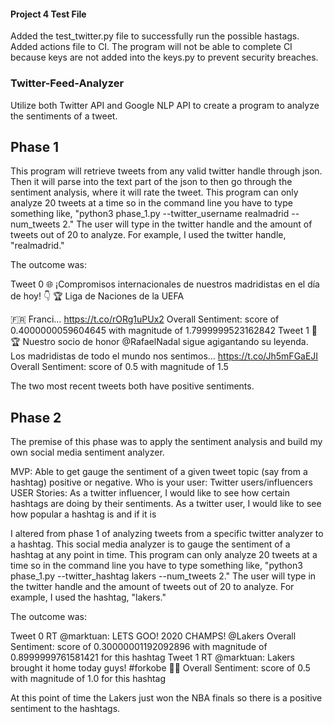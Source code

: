 #### Project 4 Test File

Added the test_twitter.py file to successfully run the possible hastags. Added actions file to CI. The program will not be able to complete CI because keys are not added into the keys.py to prevent security breaches.



### Twitter-Feed-Analyzer
Utilize both Twitter API and Google NLP API to create a program to analyze the sentiments of a tweet.

## Phase 1
This program will retrieve tweets from any valid twitter handle through json. Then it will parse into the text part of the json to then go through the sentiment analysis, where it will rate the tweet. This program can only analyze 20 tweets at a time so in the command line you have to type something like, "python3 phase_1.py --twitter_username realmadrid --num_tweets 2." The user will type in the twitter handle and the amount of tweets out of 20 to analyze. For example, I used the twitter handle, "realmadrid."

The outcome was:

Tweet 0
🌐 ¡Compromisos internacionales de nuestros madridistas en el día de hoy! 👇
🏆 Liga de Naciones de la UEFA

🇫🇷 Franci… https://t.co/rORg1uPUx2
Overall Sentiment: score of 0.4000000059604645 with magnitude of 1.7999999523162842
Tweet 1
🎾🏆 Nuestro socio de honor @RafaelNadal sigue agigantando su leyenda. Los madridistas de todo el mundo nos sentimos… https://t.co/Jh5mFGaEJI
Overall Sentiment: score of 0.5 with magnitude of 1.5

The two most recent tweets both have positive sentiments.

## Phase 2

The premise of this phase was to apply the sentiment analysis and build my own social media sentiment analyzer. 

MVP: Able to get gauge the sentiment of a given tweet topic (say from a hashtag)
positive or negative.
Who is your user: Twitter users/influencers
USER Stories: As a twitter influencer, I would like to see how certain hashtags are doing by their sentiments.
As a twitter user, I would like to see how popular a hashtag is and if it is 

I altered from phase 1 of analyzing tweets from a specific twitter analyzer to a hashtag. This social media analyzer is to gauge the sentiment of a hashtag at any point in time. This program can only analyze 20 tweets at a time so in the command line you have to type something like, "python3 phase_1.py --twitter_hashtag lakers --num_tweets 2." The user will type in the twitter handle and the amount of tweets out of 20 to analyze. For example, I used the hashtag, "lakers."

The outcome was:

Tweet 0
RT @marktuan: LETS GOO! 2020 CHAMPS! @Lakers
Overall Sentiment: score of 0.30000001192092896 with magnitude of 0.8999999761581421 for this hashtag
Tweet 1
RT @marktuan: Lakers brought it home today guys! #forkobe 💜💛
Overall Sentiment: score of 0.5 with magnitude of 1.0 for this hashtag

At this point of time the Lakers just won the NBA finals so there is a positive sentiment to the hashtags.
